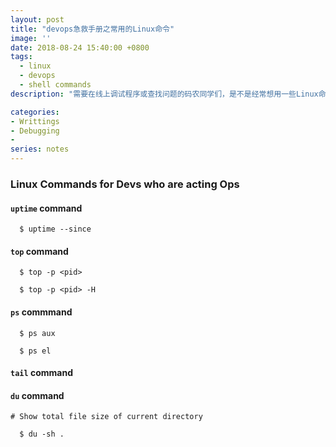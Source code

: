 ```yaml
---
layout: post
title: "devops急救手册之常用的Linux命令"
image: ''
date: 2018-08-24 15:40:00 +0800
tags: 
  - linux 
  - devops 
  - shell commands
description: "需要在线上调试程序或查找问题的码农同学们，是不是经常想用一些Linux命令却记不清，看man pages或google又嫌太费时间？这个帖子就是你的急效救心丸"

categories:
- Writtings
- Debugging
- 
series: notes
---
```


### Linux Commands for Devs who are acting Ops 

#### `uptime` command

```
  $ uptime --since
```

#### `top` command

```
  $ top -p <pid>
```
```
  $ top -p <pid> -H
```

#### `ps` commmand

```
  $ ps aux
```
```
  $ ps el
```  

#### `tail` command

#### `du` command

`# Show total file size of current directory`
```
  $ du -sh .
```


